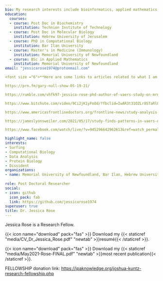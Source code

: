 ```yaml
---
bio: My research interests include bioinformatics, applied mathematics, immunology, virology, computational biology, molecular biology and biochemistry.
education:
  courses:
  - course: Post Doc in Biochemistry
    institution: Technion Institute of Technology
  - course: Post Doc in Molecular Biology
    institution: Hebrew University of Jerusalem
  - course: PhD in Computational Biology
    institution: Bar Ilan University
  - course: Master's in Medicine (Immunology)
    institution: Memorial University of Newfoundland
  - course: BSc in Applied Mathematics
    institution: Memorial University of Newfoundland
email: "jessicarose1974@protonmail.com"

<font size ="6">**Here are some links to articles related to what I am doing.**</font>

https://prn.fm/gary-null-show-05-19-21/

https://rumble.com/vhfk97-jessica-rose-phd-author-of-vaers-study-on-mrna-shots.html

https://www.bitchute.com/video/9Ci2jK1yFoOd/?fbclid=IwAR3t31OZLr8STaRlGfng0PnBGB5NneqUfkBIMYPbbj0IdvKrUESy8wgLmM0

https://www.americasfrontlinedoctors.org/frontline-news/study-analysis-suggests-the-vaccines-are-likely-cause-of-reported-deaths-spontaneous-abortions-anaphylactic-reactions-cardiovascular-neurological-and-immunological-adverse-events

https://jameslyonsweiler.com/2021/05/17/study-finds-patterns-in-vaers-data-that-provide-evidence-of-causality/

https://www.facebook.com/watch/live/?v=945296642962613&ref=watch_permalink

highlight_name: false
interests:
- Surfing
- Computational Biology
- Data Analysis
- Protein Biology
- Dissident
organizations:
- name: Memorial University of Newfoundland, Bar Ilan, Hebrew University of Jerusalem, Weizmann Institute, Technion Institute of Technology
  
role: Post Doctoral Researcher
social:
- icon: github
  icon_pack: fab
  link: https://github.com/jessicarose1974
superuser: true
title: Dr. Jessica Rose
---
```


Jessica Rose is a Research Fellow.

{{< icon name="download" pack="fas" >}} Download my {{< staticref "media/CV_Dr_Jessica_Rose.pdf" "newtab" >}}resumé{{< /staticref >}}.

{{< icon name="download" pack="fas" >}} Download my {{< staticref "media/May2021-Rose-FINAL.pdf" "newtab" >}}most recent publication{{< /staticref >}}.

FELLOWSHIP donation link: https://ipaknowledge.org/joshua-kuntz-research-fellowship.php